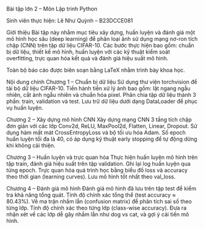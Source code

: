 Bài tập lớn 2 – Môn Lập trình Python

Sinh viên thực hiện: Lê Như Quỳnh – B23DCCE081

Giới thiệu
Bài tập này nhằm mục tiêu xây dựng, huấn luyện và đánh giá một mô hình học sâu (deep learning) để phân loại ảnh sử dụng mạng nơ-ron tích chập (CNN) trên tập dữ liệu CIFAR-10. Các bước thực hiện bao gồm: chuẩn bị dữ liệu, thiết kế mô hình, huấn luyện với các kỹ thuật kiểm soát overfitting, trực quan hóa kết quả và đánh giá hiệu suất mô hình.

Toàn bộ báo cáo được biên soạn bằng LaTeX nhằm trình bày khoa học.

Nội dung chính
Chương 1 – Chuẩn bị dữ liệu
Sử dụng thư viện torchvision để tải bộ dữ liệu CIFAR-10.
Tiến hành tiền xử lý ảnh bao gồm: lật ngang ngẫu nhiên, cắt ảnh ngẫu nhiên và chuẩn hóa pixel.
Phân chia tập dữ liệu thành 3 phần: train, validation và test.
Lưu trữ dữ liệu dưới dạng DataLoader để phục vụ huấn luyện.

Chương 2 – Xây dựng mô hình CNN
Xây dựng mạng CNN 3 tầng tích chập đơn giản với các lớp Conv2d, ReLU, MaxPool2d, Flatten, Linear, Dropout.
Sử dụng hàm mất mát CrossEntropyLoss và bộ tối ưu hóa Adam.
Số epoch huấn luyện tối đa là 40, có áp dụng kỹ thuật early stopping để tự động dừng khi không cải thiện.

Chương 3 – Huấn luyện và trực quan hóa
Thực hiện huấn luyện mô hình trên tập train, đánh giá hiệu suất trên tập validation.
Ghi lại log huấn luyện qua từng epoch.
Trực quan hóa quá trình học bằng biểu đồ loss và accuracy theo thời gian (learning curves).
Lưu mô hình tốt nhất theo val_loss.

Chương 4 – Đánh giá mô hình
Đánh giá mô hình đã lưu trên tập test để kiểm tra khả năng tổng quát.
Tính độ chính xác tổng thể (test accuracy ≈ 80.43%).
Vẽ ma trận nhầm lẫn (confusion matrix) để phân tích sai số theo từng lớp.
Tính độ chính xác theo từng lớp (class-wise accuracy).
Đưa ra nhận xét về các lớp dễ gây nhầm lẫn như dog vs cat, và gợi ý cải tiến mô hình.
